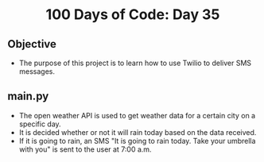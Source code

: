 <h1 align="center">
    100 Days of Code: Day 35
  <br>
</h1>

## Objective
- The purpose of this project is to learn how to use Twilio to deliver SMS messages.

## main.py
- The open weather API is used to get weather data for a certain city on a specific day.
- It is decided whether or not it will rain today based on the data received.
- If it is going to rain, an SMS "It is going to rain today. Take your umbrella with you" is sent to the user at 7:00 a.m.
